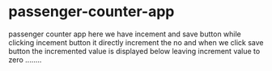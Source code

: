 # passenger-counter-app
passenger counter app
here we have incement and save button 
while clicking incement button it directly increment the no and 
when we click save button the incremented value is displayed below
leaving increment value to zero
........

